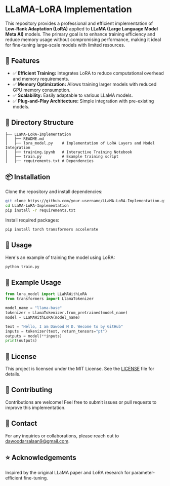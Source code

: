# LLaMA-LoRA Implementation

This repository provides a professional and efficient implementation of **Low-Rank Adaptation (LoRA)** applied to **LLaMA (Large Language Model Meta AI)** models. The primary goal is to enhance training efficiency and reduce memory usage without compromising performance, making it ideal for fine-tuning large-scale models with limited resources.

## 🌟 Features
- ✅ **Efficient Training:** Integrates LoRA to reduce computational overhead and memory requirements.
- ✅ **Memory Optimization:** Allows training larger models with reduced GPU memory consumption.
- ✅ **Scalability:** Easily adaptable to various LLaMA models.
- ✅ **Plug-and-Play Architecture:** Simple integration with pre-existing models.

## 📁 Directory Structure
```
├── LLaMA-LoRA-Implementation
│   ├── README.md
│   ├── lora_model.py    # Implementation of LoRA Layers and Model Integration
│   ├── training.ipynb   # Interactive Training Notebook
│   ├── train.py         # Example training script
│   ├── requirements.txt # Dependencies
```

## 📦 Installation
Clone the repository and install dependencies:
```bash
git clone https://github.com/your-username/LLaMA-LoRA-Implementation.git
cd LLaMA-LoRA-Implementation
pip install -r requirements.txt
```

Install required packages:
```bash
pip install torch transformers accelerate
```

## 🚀 Usage
Here's an example of training the model using LoRA:
```bash
python train.py
```

## 📌 Example Usage
```python
from lora_model import LLaMAWithLoRA
from transformers import LlamaTokenizer

model_name = "llama-base"
tokenizer = LlamaTokenizer.from_pretrained(model_name)
model = LLaMAWithLoRA(model_name)

text = "Hello, I am Dawood M D. Wecome to by GitHub"
inputs = tokenizer(text, return_tensors="pt")
outputs = model(**inputs)
print(outputs)
```

## 📜 License
This project is licensed under the MIT License. See the [LICENSE](LICENSE) file for details.

## 🤝 Contributing
Contributions are welcome! Feel free to submit issues or pull requests to improve this implementation.

## 📧 Contact
For any inquiries or collaborations, please reach out to dawoodarsalaan9@gmail.com.

## ⭐ Acknowledgements
Inspired by the original LLaMA paper and LoRA research for parameter-efficient fine-tuning.
